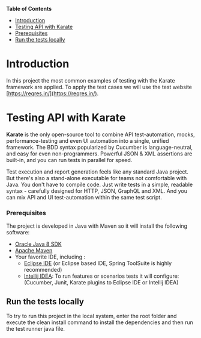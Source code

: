 **Table of Contents**

-   [Introduction](#introduction)
-   [Testing API with Karate](#testing_api_with_karate)
-   [Prerequisites](#prerequisites)
-   [Run the tests locally](#run-the-tests-locally)

# [](#introduction)Introduction

In this project the most common examples of testing with the Karate framework are applied. To apply the test cases we will use the test website [https://reqres.in/](https://reqres.in/).

# [](#testing-api-with-karate)Testing API with Karate

**Karate** is the only open-source tool to combine API test-automation, mocks, performance-testing and even UI automation into a single, unified framework. The BDD syntax popularized by Cucumber is language-neutral, and easy for even non-programmers. Powerful JSON & XML assertions are built-in, and you can run tests in parallel for speed.

Test execution and report generation feels like any standard Java project. But there's also a stand-alone executable for teams not comfortable with Java. You don't have to compile code. Just write tests in a simple, readable syntax - carefully designed for HTTP, JSON, GraphQL and XML. And you can mix API and UI test-automation within the same test script.

### [](#prerequisites)Prerequisites

The project is developed in Java with Maven so it will install the following software:

-   [Oracle Java 8 SDK](https://java.oracle.com)
-   [Apache Maven](https://maven.apache.org)
-   Your favorite IDE, including :
    -   [Eclipse IDE](http://www.eclipse.org) (or Eclipse based IDE, Spring ToolSuite is highly recommended)
    -   [Intellij IDEA](http://www.jetbrains.com): To run features or scenarios tests it will configure:
     (Cucumber, Junit, Karate plugins to Eclipse IDE or Intellij IDEA)

## [](#run-the-tests-locally)Run the tests locally

To try to run this project in the local system, enter the root folder and execute the clean install command to install the dependencies and then run the test runner java file. 
